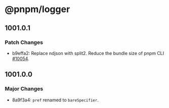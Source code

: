 # @pnpm/logger

## 1001.0.1

### Patch Changes

- b9effa2: Replace ndjson with split2. Reduce the bundle size of pnpm CLI [#10054](https://github.com/pnpm/pnpm/pull/10054).

## 1001.0.0

### Major Changes

- 8a9f3a4: `pref` renamed to `bareSpecifier`.
